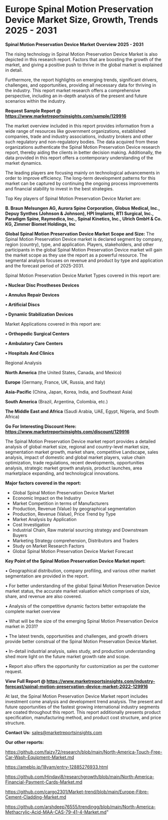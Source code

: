   # Europe Spinal Motion Preservation Device Market Size, Growth, Trends 2025 - 2031

<Strong> Spinal Motion Preservation Device Market Overview 2025 - 2031</strong>

The rising technology in Spinal Motion Preservation Device Market is also depicted in this research report. Factors that are boosting the growth of the market, and giving a positive push to thrive in the global market is explained in detail.

Furthermore, the report highlights on emerging trends, significant drivers, challenges, and opportunities, providing all necessary data for thriving in the industry. This report market research offers a comprehensive perspective, including an in-depth analysis of the present and future scenarios within the industry.

<strong>Request Sample Report @ <a href=https://www.marketreportsinsights.com/sample/129916>https://www.marketreportsinsights.com/sample/129916</a></strong>

The market overview included in this report provides information from a wide range of resources like government organizations, established companies, trade and industry associations, industry brokers and other such regulatory and non-regulatory bodies. The data acquired from these organizations authenticate the Spinal Motion Preservation Device research report, thereby aiding the clients in better decision making. Additionally, the data provided in this report offers a contemporary understanding of the market dynamics.

The leading players are focusing mainly on technological advancements in order to improve efficiency. The long-term development patterns for this market can be captured by continuing the ongoing process improvements and financial stability to invest in the best strategies.

Top Key players of Spinal Motion Preservation Device Market are:

<strong>B. Braun Melsungen AG, Aurora Spine Corporation, Globus Medical, Inc., Depuy Synthes (Johnson & Johnson), HPI Implants, RTI Surgical, Inc., Paradigm Spine, Raymedica, Inc., Spinal Kinetics, Inc., Ulrich GmbH & Co. KG, Zimmer Biomet Holdings, Inc</strong>

<strong><b>Global Spinal Motion Preservation Device Market Scope and Size:</b></strong>
The Spinal Motion Preservation Device market is declared segment by company, region (country), type, and application. Players, stakeholders, and other participants in the global Spinal Motion Preservation Device market will gain the market scope as they use the report as a powerful resource. The segmental analysis focuses on revenue and product by type and application and the forecast period of 2025-2031.

Spinal Motion Preservation Device Market Types covered in this report are:

<strong>• Nuclear Disc Prostheses Devices

• Annulus Repair Devices

• Artificial Discs

• Dynamic Stabilization Devices</strong>

Market Applications covered in this report are:

<strong>• Orthopedic Surgical Centers

• Ambulatory Care Centers

• Hospitals And Clinics</strong> 

Regional Analysis

<strong>North America</strong> (the United States, Canada, and Mexico)

<strong>Europe</strong> (Germany, France, UK, Russia, and Italy)

<strong>Asia-Pacific</strong> (China, Japan, Korea, India, and Southeast Asia)

<strong>South America</strong> (Brazil, Argentina, Colombia, etc.)

<strong>The Middle East and Africa</strong> (Saudi Arabia, UAE, Egypt, Nigeria, and South Africa)

<strong>Go For Interesting Discount Here: <a href=https://www.marketreportsinsights.com/discount/129916>https://www.marketreportsinsights.com/discount/129916</a></strong>

The Spinal Motion Preservation Device market report provides a detailed analysis of global market size, regional and country-level market size, segmentation market growth, market share, competitive Landscape, sales analysis, impact of domestic and global market players, value chain optimization, trade regulations, recent developments, opportunities analysis, strategic market growth analysis, product launches, area marketplace expanding, and technological innovations.

<strong><b>Major factors covered in the report:</b></strong>
<ul>
  <li>Global Spinal Motion Preservation Device Market </li>
  <li>Economic Impact on the Industry</li>
  <li>Market Competition in terms of Manufacturers</li>
  <li>Production, Revenue (Value) by geographical segmentation</li>
  <li>Production, Revenue (Value), Price Trend by Type</li>
  <li>Market Analysis by Application</li>
  <li>Cost Investigation</li>
  <li>Industrial Chain, Raw material sourcing strategy and Downstream Buyers</li>
  <li>Marketing Strategy comprehension, Distributors and Traders</li>
  <li>Study on Market Research Factors</li>
  <li>Global Spinal Motion Preservation Device Market Forecast</li>
</ul>

<strong><b>Key Point of the Spinal Motion Preservation Device Market report:</b></strong>

• Geographical distribution, company profiling, and various other market segmentation are provided in the report.

• For better understanding of the global Spinal Motion Preservation Device market status, the accurate market valuation which comprises of size, share, and revenue are also covered.

• Analysis of the competitive dynamic factors better extrapolate the complete market overview

• What will be the size of the emerging Spinal Motion Preservation Device market in 2031?

• The latest trends, opportunities and challenges, and growth drivers provide better construal of the Spinal Motion Preservation Device Market.

• In-detail industrial analysis, sales study, and production understanding shed more light on the future market growth rate and scope.

• Report also offers the opportunity for customization as per the customer request.

<strong><b>View Full Report @ <a href=https://www.marketreportsinsights.com/industry-forecast/spinal-motion-preservation-device-market-2022-129916>https://www.marketreportsinsights.com/industry-forecast/spinal-motion-preservation-device-market-2022-129916</a></b></strong>


At last, the Spinal Motion Preservation Device Market report includes investment come analysis and development trend analysis. The present and future opportunities of the fastest growing international industry segments are coated throughout this report. This report additionally presents product specification, manufacturing method, and product cost structure, and price structure.

<strong>Contact Us:</strong>
sales@marketreportsinsights.com

<strong>Our other reports:</strong>

<a href=https://github.com/faizy72/research/blob/main/North-America-Touch-Free-Car-Wash-Equipment-Market.md>https://github.com/faizy72/research/blob/main/North-America-Touch-Free-Car-Wash-Equipment-Market.md</a>

<a href=https://ameblo.jp/18yam/entry-12885276933.html>https://ameblo.jp/18yam/entry-12885276933.html</a>

<a href=https://github.com/Hindavi8/researchgrowth/blob/main/North-America-Financial-Payment-Cards-Market.md>https://github.com/Hindavi8/researchgrowth/blob/main/North-America-Financial-Payment-Cards-Market.md</a>

<a href=https://github.com/cargo2301/Market-trend/blob/main/Europe-Fibre-Cement-Cladding-Market.md>https://github.com/cargo2301/Market-trend/blob/main/Europe-Fibre-Cement-Cladding-Market.md</a>

<a href=https://github.com/arshdeep76555/trendingg/blob/main/North-America-Methacrylic-Acid-MAA-CAS-79-41-4-Market.md>https://github.com/arshdeep76555/trendingg/blob/main/North-America-Methacrylic-Acid-MAA-CAS-79-41-4-Market.md</a>"
